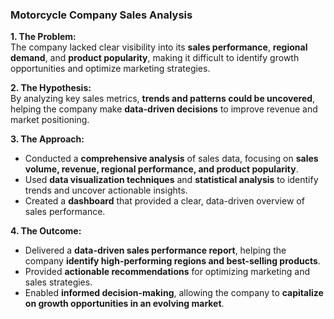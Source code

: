 ### **Motorcycle Company Sales Analysis**  

**1. The Problem:**  
The company lacked clear visibility into its **sales performance**, **regional demand**, and **product popularity**, making it difficult to identify growth opportunities and optimize marketing strategies.  

**2. The Hypothesis:**  
By analyzing key sales metrics, **trends and patterns could be uncovered**, helping the company make **data-driven decisions** to improve revenue and market positioning.  

**3. The Approach:**  
- Conducted a **comprehensive analysis** of sales data, focusing on **sales volume, revenue, regional performance, and product popularity**.  
- Used **data visualization techniques** and **statistical analysis** to identify trends and uncover actionable insights.  
- Created a **dashboard** that provided a clear, data-driven overview of sales performance.  

**4. The Outcome:**  
- Delivered a **data-driven sales performance report**, helping the company **identify high-performing regions and best-selling products**.  
- Provided **actionable recommendations** for optimizing marketing and sales strategies.  
- Enabled **informed decision-making**, allowing the company to **capitalize on growth opportunities in an evolving market**.  

